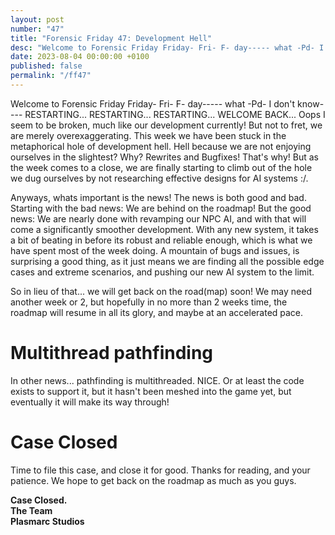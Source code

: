 ```yaml
---
layout: post
number: "47"
title: "Forensic Friday 47: Development Hell"
desc: "Welcome to Forensic Friday Friday- Fri- F- day----- what -Pd- I don't know----"
date: 2023-08-04 00:00:00 +0100
published: false 
permalink: "/ff47"
---
```


Welcome to Forensic Friday Friday- Fri- F- day----- what -Pd- I don't know---- 
RESTARTING...
RESTARTING...
RESTARTING...
WELCOME BACK...
Oops I seem to be broken, much like our development currently! But not to fret, we are merely overexaggerating. This week we have been stuck in the metaphorical hole of development hell. Hell because we are not enjoying ourselves in the slightest? Why? Rewrites and Bugfixes! That's why! But as the week comes to a close, we are finally starting to climb out of the hole we dug ourselves by not researching effective designs for AI systems :/. 

Anyways, whats important is the news! The news is both good and bad. Starting with the bad news: We are behind on the roadmap! But the good news: We are nearly done with revamping our NPC AI, and with that will come a significantly smoother development. With any new system, it takes a bit of beating in before its robust and reliable enough, which is what we have spent most of the week doing. A mountain of bugs and issues, is surprising a good thing, as it just means we are finding all the possible edge cases and extreme scenarios, and pushing our new AI system to the limit.

So in lieu of that... we will get back on the road(map) soon! We may need another week or 2, but hopefully in no more than 2 weeks time, the roadmap will resume in all its glory, and maybe at an accelerated pace.

# Multithread pathfinding
In other news... pathfinding is multithreaded. NICE. Or at least the code exists to support it, but it hasn't been meshed into the game yet, but eventually it will make its way through!



# Case Closed
Time to file this case, and close it for good. Thanks for reading, and your patience. We hope to get back on the roadmap as much as you guys.


**Case Closed.**\
**The Team**\
**Plasmarc Studios**